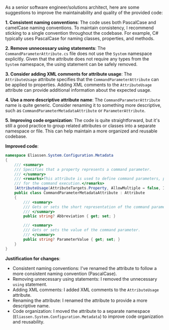 As a senior software engineer/solutions architect, here are some suggestions to improve the maintainability and quality of the provided code:

**1. Consistent naming conventions**: The code uses both PascalCase and camelCase naming conventions. To maintain consistency, I recommend sticking to a single convention throughout the codebase. For example, C# typically uses PascalCase for naming classes, properties, and methods.

**2. Remove unnecessary using statements**: The `CommandParameterAttribute.cs` file does not use the `System` namespace explicitly. Given that the attribute does not require any types from the `System` namespace, the using statement can be safely removed.

**3. Consider adding XML comments for attribute usage**: The `AttributeUsage` attribute specifies that the `CommandParameterAttribute` can be applied to properties. Adding XML comments to the `AttributeUsage` attribute can provide additional information about the expected usage.

**4. Use a more descriptive attribute name**: The `CommandParameterAttribute` name is quite generic. Consider renaming it to something more descriptive, such as `CommandParameterMetadataAttribute` or `ParameterAttribute`.

**5. Improving code organization**: The code is quite straightforward, but it's still a good practice to group related attributes or classes into a separate namespace or file. This can help maintain a more organized and reusable codebase.

**Improved code**:

```csharp
namespace Eliassen.System.Configuration.Metadata
{
    /// <summary>
    /// Specifies that a property represents a command parameter.
    /// </summary>
    /// <remarks>This attribute is used to define command parameters, providing metadata
    /// for the command execution.</remarks>
    [AttributeUsage(AttributeTargets.Property, AllowMultiple = false, Inherited = false)]
    public class CommandParameterMetadataAttribute : Attribute
    {
        /// <summary>
        /// Gets or sets the short representation of the command parameter.
        /// </summary>
        public string? Abbreviation { get; set; }

        /// <summary>
        /// Gets or sets the value of the command parameter.
        /// </summary>
        public string? ParameterValue { get; set; }
    }
}
```

**Justification for changes**:

* Consistent naming conventions: I've renamed the attribute to follow a more consistent naming convention (PascalCase).
* Removing unnecessary using statements: I removed the unnecessary `using` statement.
* Adding XML comments: I added XML comments to the `AttributeUsage` attribute.
* Renaming the attribute: I renamed the attribute to provide a more descriptive name.
* Code organization: I moved the attribute to a separate namespace (`Eliassen.System.Configuration.Metadata`) to improve code organization and reusability.